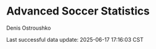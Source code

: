 # Advanced Soccer Statistics
Denis Ostroushko

<!-- gfm -->

Last successful data update: 2025-06-17 17:16:03 CST
